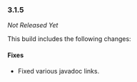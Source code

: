 ### 3.1.5

_Not Released Yet_

This build includes the following changes:

#### Fixes

- Fixed various javadoc links.